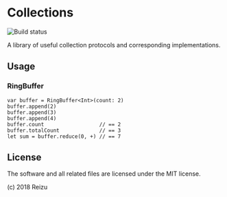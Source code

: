 # Collections
![Build status](https://travis-ci.org/reizu/swift-collections.svg?branch=master)

A library of useful collection protocols and corresponding implementations.

## Usage

### RingBuffer

```
var buffer = RingBuffer<Int>(count: 2)
buffer.append(2)
buffer.append(3)
buffer.append(4)
buffer.count                  // == 2
buffer.totalCount             // == 3
let sum = buffer.reduce(0, +) // == 7
```

## License

The software and all related files are licensed under the MIT license.

(c) 2018 Reizu
